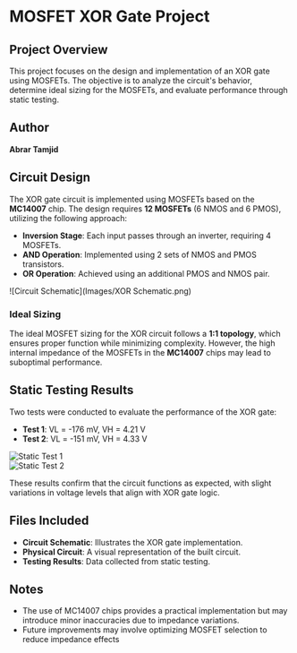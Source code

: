 # MOSFET XOR Gate Project

## Project Overview
This project focuses on the design and implementation of an XOR gate using MOSFETs. The objective is to analyze the circuit's behavior, determine ideal sizing for the MOSFETs, and evaluate performance through static testing.

## Author
**Abrar Tamjid**  

## Circuit Design
The XOR gate circuit is implemented using MOSFETs based on the **MC14007** chip. The design requires **12 MOSFETs** (6 NMOS and 6 PMOS), utilizing the following approach:

- **Inversion Stage**: Each input passes through an inverter, requiring 4 MOSFETs.
- **AND Operation**: Implemented using 2 sets of NMOS and PMOS transistors.
- **OR Operation**: Achieved using an additional PMOS and NMOS pair.

![Circuit Schematic](Images/XOR Schematic.png)

### Ideal Sizing
The ideal MOSFET sizing for the XOR circuit follows a **1:1 topology**, which ensures proper function while minimizing complexity. However, the high internal impedance of the MOSFETs in the **MC14007** chips may lead to suboptimal performance.

## Static Testing Results
Two tests were conducted to evaluate the performance of the XOR gate:

- **Test 1**: VL = -176 mV, VH = 4.21 V
- **Test 2**: VL = -151 mV, VH = 4.33 V

![Static Test 1](images/static_test_1.png)  
![Static Test 2](images/static_test_2.png)  

These results confirm that the circuit functions as expected, with slight variations in voltage levels that align with XOR gate logic.

## Files Included
- **Circuit Schematic**: Illustrates the XOR gate implementation.
- **Physical Circuit**: A visual representation of the built circuit.
- **Testing Results**: Data collected from static testing.

## Notes
- The use of MC14007 chips provides a practical implementation but may introduce minor inaccuracies due to impedance variations.
- Future improvements may involve optimizing MOSFET selection to reduce impedance effects

